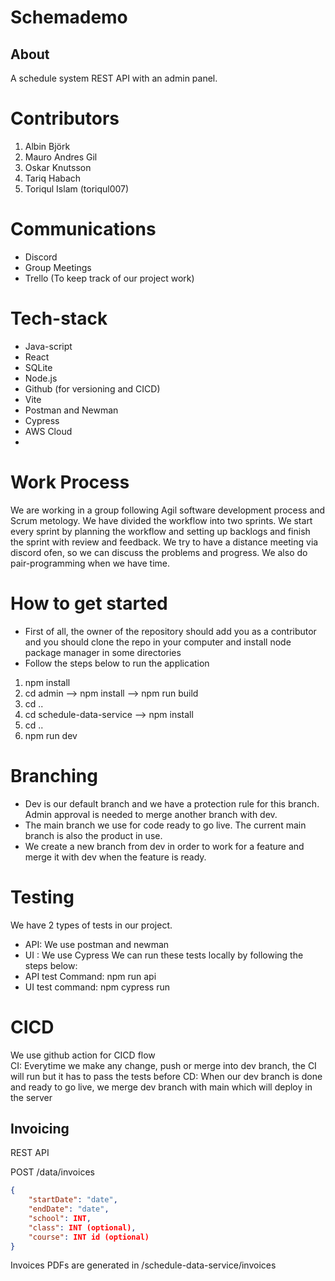 # Schemademo

## About
A schedule system REST API with an admin panel. 

# Contributors
1. Albin Björk 
2. Mauro Andres Gil
3. Oskar Knutsson
4. Tariq Habach
5. Toriqul Islam (toriqul007)

# Communications
- Discord
- Group Meetings 
- Trello (To keep track of our project work)

# Tech-stack
- Java-script
- React 
- SQLite
- Node.js
- Github (for versioning and CICD)
- Vite
- Postman and Newman
- Cypress
- AWS Cloud
- 

# Work Process
We are working in a group following Agil software development process and Scrum metology. We have divided the workflow into two sprints. We start every sprint by planning the workflow and setting up backlogs and finish the sprint with review and feedback. We try to have a distance meeting via discord ofen, so we can discuss the problems and progress. We also do pair-programming when we have time. 

# How to get started
- First of all, the owner of the repository should add you as a contributor and you should clone the repo in your computer and install node package manager in some directories
- Follow the steps below to run the application
 1. npm install
 2. cd admin --> npm install --> npm run build
 3. cd .. 
 4. cd schedule-data-service --> npm install
 5. cd ..
 6. npm run dev


# Branching
- Dev is our default branch and we have a protection rule for this branch. Admin approval is needed to merge another branch with dev.
- The main branch we use for code ready to go live. The current main branch is also the product in use.
- We create a new branch from dev in order to work for a feature and merge it with dev when the feature is ready.

# Testing
We have 2 types of tests in our project. 
- API: We use postman and newman 
- UI : We use Cypress
We can run these tests locally by following the steps below:
- API test Command: npm run api
- UI test command: npm cypress run

# CICD
We use github action for CICD flow    
CI: Everytime we make any change, push or merge into dev branch, the CI will run but it has to pass the tests before
CD: When our dev branch is done and ready to go live, we merge dev branch with main which will deploy in the server

## Invoicing
REST API 

POST /data/invoices

```json
{
    "startDate": "date",
    "endDate": "date",
    "school": INT,
    "class": INT (optional),
    "course": INT id (optional)
}
```

Invoices PDFs are generated in /schedule-data-service/invoices

